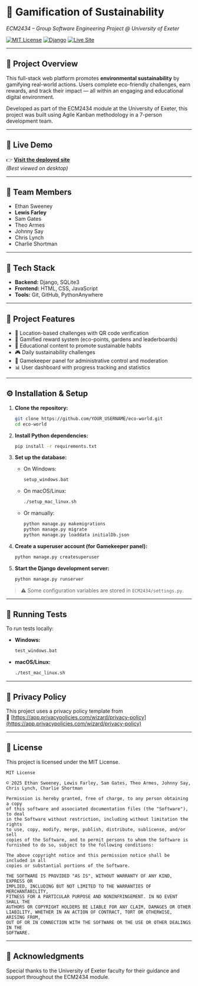 
# 🌱 Gamification of Sustainability  
*ECM2434 – Group Software Engineering Project @ University of Exeter*

[![MIT License](https://img.shields.io/badge/License-MIT-green.svg)](LICENSE)
[![Django](https://img.shields.io/badge/Framework-Django-092E20?logo=django)](https://www.djangoproject.com/)
[![Live Site](https://img.shields.io/badge/View%20Live-%F0%9F%9A%80-blue)](https://whniecm2434.pythonanywhere.com/)

---

## 🎯 Project Overview

This full-stack web platform promotes **environmental sustainability** by gamifying real-world actions. Users complete eco-friendly challenges, earn rewards, and track their impact — all within an engaging and educational digital environment.

Developed as part of the ECM2434 module at the University of Exeter, this project was built using Agile Kanban methodology in a 7-person development team.

---

## 🔗 Live Demo

👉 [**Visit the deployed site**](https://whniecm2434.pythonanywhere.com/)  
*(Best viewed on desktop)*

---

## 👥 Team Members

- Ethan Sweeney  
- **Lewis Farley**  
- Sam Gates  
- Theo Armes  
- Johnny Say  
- Chris Lynch  
- Charlie Shortman

---

## 🧱 Tech Stack

- **Backend:** Django, SQLite3  
- **Frontend:** HTML, CSS, JavaScript  
- **Tools:** Git, GitHub, PythonAnywhere  

---

## 🧩 Project Features

- 📍 Location-based challenges with QR code verification  
- 🎯 Gamified reward system (eco-points, gardens and leaderboards)  
- 🧠 Educational content to promote sustainable habits
- 🎮 Daily sustainability challenges
- 👥 Gamekeeper panel for administrative control and moderation  
- 📊 User dashboard with progress tracking and statistics  

---

## ⚙️ Installation & Setup

1. **Clone the repository:**
   ```bash
   git clone https://github.com/YOUR_USERNAME/eco-world.git
   cd eco-world
   ```

2. **Install Python dependencies:**
   ```bash
   pip install -r requirements.txt
   ```

3. **Set up the database:**
   - On Windows:
     ```bash
     setup_windows.bat
     ```
   - On macOS/Linux:
     ```bash
     ./setup_mac_linux.sh
     ```
   - Or manually:
     ```bash
     python manage.py makemigrations
     python manage.py migrate
     python manage.py loaddata initialDb.json
     ```

4. **Create a superuser account (for Gamekeeper panel):**
   ```bash
   python manage.py createsuperuser
   ```

5. **Start the Django development server:**
   ```bash
   python manage.py runserver
   ```

> ⚠️ Some configuration variables are stored in `ECM2434/settings.py`.

---

## 🧪 Running Tests

To run tests locally:

- **Windows:**
  ```bash
  test_windows.bat
  ```
- **macOS/Linux:**
  ```bash
  ./test_mac_linux.sh
  ```

---

## 🔐 Privacy Policy

This project uses a privacy policy template from  
🔗 [https://app.privacypolicies.com/wizard/privacy-policy](https://app.privacypolicies.com/wizard/privacy-policy)

---

## 📄 License

This project is licensed under the MIT License.

```
MIT License

© 2025 Ethan Sweeney, Lewis Farley, Sam Gates, Theo Armes, Johnny Say, Chris Lynch, Charlie Shortman

Permission is hereby granted, free of charge, to any person obtaining a copy
of this software and associated documentation files (the "Software"), to deal
in the Software without restriction, including without limitation the rights
to use, copy, modify, merge, publish, distribute, sublicense, and/or sell
copies of the Software, and to permit persons to whom the Software is
furnished to do so, subject to the following conditions:

The above copyright notice and this permission notice shall be included in all
copies or substantial portions of the Software.

THE SOFTWARE IS PROVIDED "AS IS", WITHOUT WARRANTY OF ANY KIND, EXPRESS OR
IMPLIED, INCLUDING BUT NOT LIMITED TO THE WARRANTIES OF MERCHANTABILITY,
FITNESS FOR A PARTICULAR PURPOSE AND NONINFRINGEMENT. IN NO EVENT SHALL THE
AUTHORS OR COPYRIGHT HOLDERS BE LIABLE FOR ANY CLAIM, DAMAGES OR OTHER
LIABILITY, WHETHER IN AN ACTION OF CONTRACT, TORT OR OTHERWISE, ARISING FROM,
OUT OF OR IN CONNECTION WITH THE SOFTWARE OR THE USE OR OTHER DEALINGS IN THE
SOFTWARE.
```

---

## 🙌 Acknowledgments

Special thanks to the University of Exeter faculty for their guidance and support throughout the ECM2434 module.
